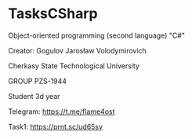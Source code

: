 # TasksCSharp

Object-oriented programming (second language) "C#"

Creator: Gogulov Jarosław Volodymirovich

Cherkasy State Technological University

GROUP PZS-1944

Student 3d year

Telegram: https://t.me/flame4ost

Task1: https://prnt.sc/ud65sy
